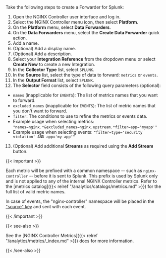 Take the following steps to create a Forwarder for Splunk:

1. Open the NGINX Controller user interface and log in.
2. Select the NGINX Controller menu icon, then select **Platform**.
3. On the **Platform** menu, select **Data Forwarders**.
4. On the **Data Forwarders** menu, select the **Create Data Forwarder** quick action.
5. Add a name.
6. (Optional) Add a display name.
7. (Optional) Add a description.
8. Select your **Integration Reference** from the dropdown menu or select **Create New** to create a new Integration.
9.  In the **Collector Type** list, select `SPLUNK`.
10. In the **Source** list, select the type of data to forward: `metrics` or `events`.
11. In the **Output Format** list, select `SPLUNK`.
12. The **Selector** field consists of the following query parameters (optional):
    
  - `names` (inapplicable for `EVENTS`): The list of metrics names that you want to forward.
  - `excluded_names` (inapplicable for `EVENTS`): The list of metric names that you don't want to forward.
  - `filter`: The conditions to use to refine the metrics or events data.
  - Example usage when selecting metrics: `"names=nginx.*&excluded_names=nginx.upstream.*filter=app='myapp'"`
  - Example usage when selecting events: `"filter=type='security violation' AND app='my-app'"`
13. (Optional) Add additional **Streams** as required using the **Add Stream** button.


{{< important >}}

Each metric will be prefixed with a common namespace -- such as `nginx-controller` -- before it is sent to Splunk. This prefix is used by Splunk only and is not applied to any of the internal NGINX Controller metrics. Refer to the [metrics catalog]({{< relref "/analytics/catalogs/metrics.md" >}}) for the full list of valid metric names.

In case of events, the "nginx-controller" namespace will be placed in the ["source" key](https://docs.splunk.com/Documentation/Splunk/8.1.1/Data/FormateventsforHTTPEventCollector#Event_metadata) and sent with each event.

{{< /important >}}

{{< see-also >}}

See the [NGINX Controller Metrics]({{< relref "/analytics/metrics/_index.md" >}}) docs for more information.

{{< /see-also >}}

<!-- Do not remove. Keep this code at the bottom of the include -->
<!-- DOCS-547 -->